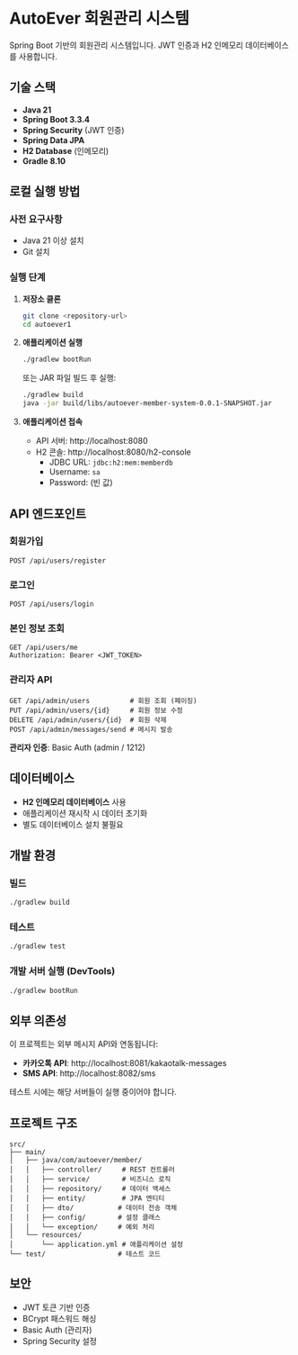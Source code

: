 # AutoEver 회원관리 시스템

Spring Boot 기반의 회원관리 시스템입니다. JWT 인증과 H2 인메모리 데이터베이스를 사용합니다.

## 기술 스택

- **Java 21**
- **Spring Boot 3.3.4**
- **Spring Security** (JWT 인증)
- **Spring Data JPA**
- **H2 Database** (인메모리)
- **Gradle 8.10**

## 로컬 실행 방법

### 사전 요구사항
- Java 21 이상 설치
- Git 설치

### 실행 단계

1. **저장소 클론**
   ```bash
   git clone <repository-url>
   cd autoever1
   ```

2. **애플리케이션 실행**
   ```bash
   ./gradlew bootRun
   ```
   
   또는 JAR 파일 빌드 후 실행:
   ```bash
   ./gradlew build
   java -jar build/libs/autoever-member-system-0.0.1-SNAPSHOT.jar
   ```

3. **애플리케이션 접속**
   - API 서버: http://localhost:8080
   - H2 콘솔: http://localhost:8080/h2-console
     - JDBC URL: `jdbc:h2:mem:memberdb`
     - Username: `sa`
     - Password: (빈 값)

## API 엔드포인트

### 회원가입
```
POST /api/users/register
```

### 로그인
```
POST /api/users/login
```

### 본인 정보 조회
```
GET /api/users/me
Authorization: Bearer <JWT_TOKEN>
```

### 관리자 API
```
GET /api/admin/users          # 회원 조회 (페이징)
PUT /api/admin/users/{id}     # 회원 정보 수정
DELETE /api/admin/users/{id}  # 회원 삭제
POST /api/admin/messages/send # 메시지 발송
```

**관리자 인증**: Basic Auth (admin / 1212)

## 데이터베이스

- **H2 인메모리 데이터베이스** 사용
- 애플리케이션 재시작 시 데이터 초기화
- 별도 데이터베이스 설치 불필요

## 개발 환경

### 빌드
```bash
./gradlew build
```

### 테스트
```bash
./gradlew test
```

### 개발 서버 실행 (DevTools)
```bash
./gradlew bootRun
```

## 외부 의존성

이 프로젝트는 외부 메시지 API와 연동됩니다:

- **카카오톡 API**: http://localhost:8081/kakaotalk-messages
- **SMS API**: http://localhost:8082/sms

테스트 시에는 해당 서버들이 실행 중이어야 합니다.

## 프로젝트 구조

```
src/
├── main/
│   ├── java/com/autoever/member/
│   │   ├── controller/     # REST 컨트롤러
│   │   ├── service/        # 비즈니스 로직
│   │   ├── repository/     # 데이터 액세스
│   │   ├── entity/         # JPA 엔티티
│   │   ├── dto/           # 데이터 전송 객체
│   │   ├── config/        # 설정 클래스
│   │   └── exception/     # 예외 처리
│   └── resources/
│       └── application.yml # 애플리케이션 설정
└── test/                  # 테스트 코드
```

## 보안

- JWT 토큰 기반 인증
- BCrypt 패스워드 해싱
- Basic Auth (관리자)
- Spring Security 설정